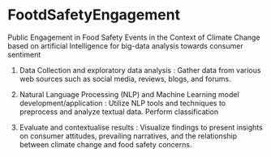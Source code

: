 # FootdSafetyEngagement
Public Engagement in Food Safety Events in the Context of Climate Change based on artificial Intelligence for big-data analysis towards consumer sentiment

1.	Data Collection and exploratory data analysis : Gather data from various web sources such as social media, reviews, blogs, and forums.

2.	Natural Language Processing (NLP) and Machine Learning model development/application : Utilize NLP tools and techniques to preprocess and analyze textual data. Perform classification

3.	Evaluate and contextualise results : Visualize findings to present insights on consumer attitudes, prevailing narratives, and the relationship between climate change and food safety concerns. 
